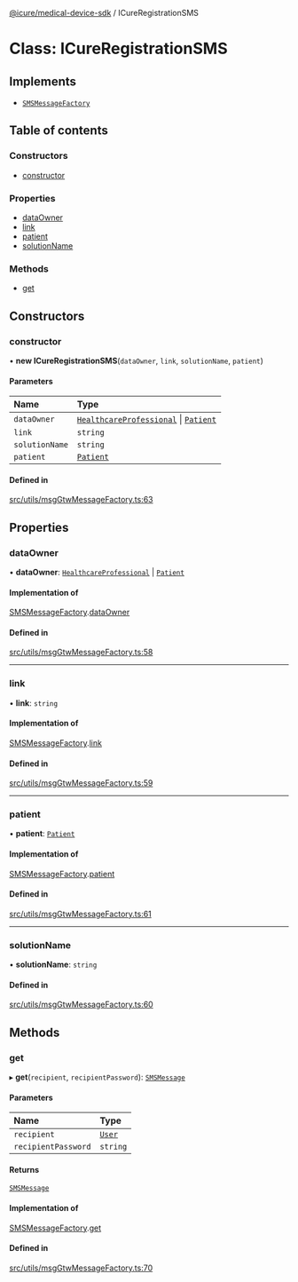 [@icure/medical-device-sdk](../modules) / ICureRegistrationSMS

# Class: ICureRegistrationSMS

## Implements

- [`SMSMessageFactory`](../interfaces/SMSMessageFactory)

## Table of contents

### Constructors

- [constructor](ICureRegistrationSMS#constructor)

### Properties

- [dataOwner](ICureRegistrationSMS#dataowner)
- [link](ICureRegistrationSMS#link)
- [patient](ICureRegistrationSMS#patient)
- [solutionName](ICureRegistrationSMS#solutionname)

### Methods

- [get](ICureRegistrationSMS#get)

## Constructors

### constructor

• **new ICureRegistrationSMS**(`dataOwner`, `link`, `solutionName`, `patient`)

#### Parameters

| Name | Type |
| :------ | :------ |
| `dataOwner` | [`HealthcareProfessional`](HealthcareProfessional) \| [`Patient`](Patient) |
| `link` | `string` |
| `solutionName` | `string` |
| `patient` | [`Patient`](Patient) |

#### Defined in

[src/utils/msgGtwMessageFactory.ts:63](https://github.com/icure/icure-medical-device-js-sdk/blob/95efac3/src/utils/msgGtwMessageFactory.ts#L63)

## Properties

### dataOwner

• **dataOwner**: [`HealthcareProfessional`](HealthcareProfessional) \| [`Patient`](Patient)

#### Implementation of

[SMSMessageFactory](../interfaces/SMSMessageFactory).[dataOwner](../interfaces/SMSMessageFactory#dataowner)

#### Defined in

[src/utils/msgGtwMessageFactory.ts:58](https://github.com/icure/icure-medical-device-js-sdk/blob/95efac3/src/utils/msgGtwMessageFactory.ts#L58)

___

### link

• **link**: `string`

#### Implementation of

[SMSMessageFactory](../interfaces/SMSMessageFactory).[link](../interfaces/SMSMessageFactory#link)

#### Defined in

[src/utils/msgGtwMessageFactory.ts:59](https://github.com/icure/icure-medical-device-js-sdk/blob/95efac3/src/utils/msgGtwMessageFactory.ts#L59)

___

### patient

• **patient**: [`Patient`](Patient)

#### Implementation of

[SMSMessageFactory](../interfaces/SMSMessageFactory).[patient](../interfaces/SMSMessageFactory#patient)

#### Defined in

[src/utils/msgGtwMessageFactory.ts:61](https://github.com/icure/icure-medical-device-js-sdk/blob/95efac3/src/utils/msgGtwMessageFactory.ts#L61)

___

### solutionName

• **solutionName**: `string`

#### Defined in

[src/utils/msgGtwMessageFactory.ts:60](https://github.com/icure/icure-medical-device-js-sdk/blob/95efac3/src/utils/msgGtwMessageFactory.ts#L60)

## Methods

### get

▸ **get**(`recipient`, `recipientPassword`): [`SMSMessage`](../modules#smsmessage)

#### Parameters

| Name | Type |
| :------ | :------ |
| `recipient` | [`User`](User) |
| `recipientPassword` | `string` |

#### Returns

[`SMSMessage`](../modules#smsmessage)

#### Implementation of

[SMSMessageFactory](../interfaces/SMSMessageFactory).[get](../interfaces/SMSMessageFactory#get)

#### Defined in

[src/utils/msgGtwMessageFactory.ts:70](https://github.com/icure/icure-medical-device-js-sdk/blob/95efac3/src/utils/msgGtwMessageFactory.ts#L70)
